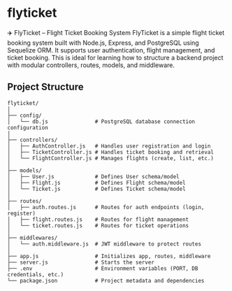# flyticket

✈️ FlyTicket – Flight Ticket Booking System
FlyTicket is a simple flight ticket booking system built with Node.js, Express, and PostgreSQL using Sequelize ORM. It supports user authentication, flight management, and ticket booking. This is ideal for learning how to structure a backend project with modular controllers, routes, models, and middleware.

## Project Structure

```text
flyticket/
│
├── config/
│   └── db.js               # PostgreSQL database connection configuration
│
├── controllers/
│   ├── AuthController.js   # Handles user registration and login
│   ├── TicketController.js # Handles ticket booking and retrieval
│   └── FlightController.js # Manages flights (create, list, etc.)
│
├── models/
│   ├── User.js             # Defines User schema/model
│   ├── Flight.js           # Defines Flight schema/model
│   └── Ticket.js           # Defines Ticket schema/model
│
├── routes/
│   ├── auth.routes.js      # Routes for auth endpoints (login, register)
│   ├── flight.routes.js    # Routes for flight management
│   └── ticket.routes.js    # Routes for ticket operations
│
├── middlewares/
│   └── auth.middleware.js  # JWT middleware to protect routes
│
├── app.js                  # Initializes app, routes, middleware
├── server.js               # Starts the server
├── .env                    # Environment variables (PORT, DB credentials, etc.)
└── package.json            # Project metadata and dependencies
```
